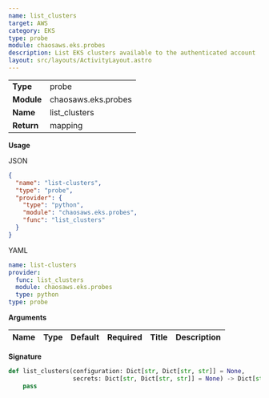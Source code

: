 ```yaml
---
name: list_clusters
target: AWS
category: EKS
type: probe
module: chaosaws.eks.probes
description: List EKS clusters available to the authenticated account
layout: src/layouts/ActivityLayout.astro
---
```


|            |                     |
| ---------- | ------------------- |
| **Type**   | probe               |
| **Module** | chaosaws.eks.probes |
| **Name**   | list_clusters       |
| **Return** | mapping             |

**Usage**

JSON

```json
{
  "name": "list-clusters",
  "type": "probe",
  "provider": {
    "type": "python",
    "module": "chaosaws.eks.probes",
    "func": "list_clusters"
  }
}
```

YAML

```yaml
name: list-clusters
provider:
  func: list_clusters
  module: chaosaws.eks.probes
  type: python
type: probe
```

**Arguments**

| Name | Type | Default | Required | Title | Description |
| ---- | ---- | ------- | -------- | ----- | ----------- |

**Signature**

```python
def list_clusters(configuration: Dict[str, Dict[str, str]] = None,
                  secrets: Dict[str, Dict[str, str]] = None) -> Dict[str, Any]:
    pass

```
